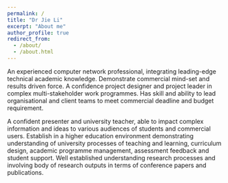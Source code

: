 ```yaml
---
permalink: /
title: "Dr Jie Li"
excerpt: "About me"
author_profile: true
redirect_from: 
  - /about/
  - /about.html
---
```


An experienced computer network professional, integrating leading-edge technical academic knowledge. Demonstrate commercial mind-set and results driven force.  A confidence project designer and project leader in complex multi-stakeholder work programmes. Has skill and ability to lead organisational and client teams to meet commercial deadline and budget requirement. 

A confident presenter and university teacher, able to impact complex information and ideas to various audiences of students and commercial users. Establish in a higher education environment demonstrating understanding of university processes of teaching and learning, curriculum design, academic programme management, assessment feedback and student support. Well established understanding research processes and involving body of research outputs in terms of conference papers and publications. 


